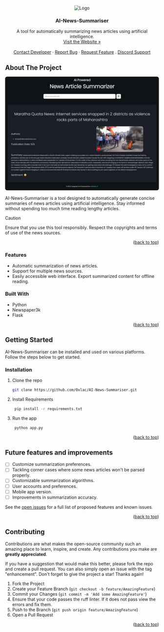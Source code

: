 <br />
<div align="center">  
  <img src="https://github.com/Oxlac/AI-News-Summariser/assets/73121234/35981902-47c3-4143-ad88-6ff1100e9c64" alt="Logo" width="200" height="200">
  <h3 align="center">AI-News-Summariser</h3>
  <p align="center">
    A tool for automatically summarizing news articles using artificial intelligence.
    <br />
    <a href="https://aisummariser.oxlac.com">Visit the Website »</a>
    <br />
    <br />
    <a href="https://www.aadinagarajan.com/#contact">Contact Developer</a>
    ·
    <a href="https://github.com/Oxlac/AI-News-Summariser/issues">Report Bug</a>
    ·
    <a href="https://github.com/Oxlac/AI-News-Summariser/issues">Request Feature</a>
    .
    <a href="https://discord.gg/x3ba4sTzgd">Discord Support</a>
  </p>
</div>

## About The Project

![AI-News-Summariser Screen Shot](image.png)

AI-News-Summariser is a tool designed to automatically generate concise summaries of news articles using artificial intelligence. Stay informed without spending too much time reading lengthy articles.

>[!CAUTION]
>Ensure that you use this tool responsibly. Respect the copyrights and terms of use of the news sources.

<p align="right">(<a href="#readme-top">back to top</a>)</p>

### Features
* Automatic summarization of news articles.
* Support for multiple news sources.
* Easily accessible web interface.
Export summarized content for offline reading.

### Built With
* Python
* Newspaper3k
* Flask
<p align="right">(<a href="#readme-top">back to top</a>)</p>

## Getting Started
AI-News-Summariser can be installed and used on various platforms. Follow the steps below to get started.


### Installation

1. Clone the repo
   ```sh
   git clone https://github.com/Oxlac/AI-News-Summariser.git
   ```
2. Install Requirements
   ```sh
    pip install -r requirements.txt
   ```
3. Run the app
   ```sh
    python app.py
   ```

<p align="right">(<a href="#readme-top">back to top</a>)</p>

## Future features and improvements

- [ ] Customize summarization preferences.
- [ ] Tackling corner cases where some news articles won't be parsed properly.
- [ ] Customizable summarization algorithms.
- [ ] User accounts and preferences.
- [ ] Mobile app version.
- [ ] Improvements in summarization accuracy.

See the [open issues](https://github.com/oxlac/AI-News-Summariser/issues) for a full list of proposed features and known issues.

<p align="right">(<a href="#readme-top">back to top</a>)</p>

## Contributing
Contributions are what makes the open-source community such an amazing place to learn, inspire, and create. Any contributions you make are **greatly appreciated**.

If you have a suggestion that would make this better, please fork the repo and create a pull request. You can also simply open an issue with the tag "enhancement".
Don't forget to give the project a star! Thanks again!

1. Fork the Project
2. Create your Feature Branch (`git checkout -b feature/AmazingFeature`)
3. Commit your Changes (`git commit -m 'Add some AmazingFeature'`)
4. Ensure that your code passes the ruff linter. If it does not pass view the errors and fix them.
4. Push to the Branch (`git push origin feature/AmazingFeature`)
5. Open a Pull Request

<p align="right">(<a href="#readme-top">back to top</a>)</p>
